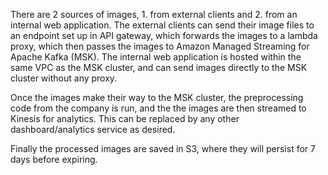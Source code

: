 There are 2 sources of images, 1. from external clients and 2. from an internal web application.
The external clients can send their image files to an endpoint set up in API gateway, which forwards the images to a lambda proxy, which then passes the images to Amazon Managed Streaming for Apache Kafka (MSK).
The internal web application is hosted within the same VPC as the MSK cluster, and can send images directly to the MSK cluster without any proxy.

Once the images make their way to the MSK cluster, the preprocessing code from the company is run, and the the images are then streamed to Kinesis for analytics. This can be replaced by any other dashboard/analytics service as desired.

Finally the processed images are saved in S3, where they will persist for 7 days before expiring.